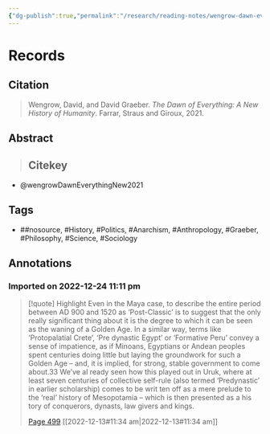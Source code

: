 ```yaml
---
{"dg-publish":true,"permalink":"/research/reading-notes/wengrow-dawn-everything-new2021/","tags":"gardenEntry"}
---
```



# Records
## Citation
> Wengrow, David, and David Graeber. _The Dawn of Everything: A New History of Humanity_. Farrar, Straus and Giroux, 2021.

## Abstract
>## Citekey
- @wengrowDawnEverythingNew2021

## Tags
- ##nosource, #History, #Politics, #Anarchism, #Anthropology, #Graeber, #Philosophy, #Science, #Sociology

## Annotations

### Imported on 2022-12-24 11:11 pm

> [!quote] Highlight
> Even in the Maya case, to describe the entire period between AD 900 and 1520 as ‘Post-Classic’ is to suggest that the only really significant thing about it is the degree to which it can be seen as the waning of a Golden Age. In a similar way, terms like ‘Protopalatial Crete’, ‘Pre dynastic Egypt’ or ‘Formative Peru’ convey a sense of impatience, as if Minoans, Egyptians or Andean peoples spent centuries doing little but laying the groundwork for such a Golden Age – and, it is implied, for strong, stable government to come about.33 We’ve al ready seen how this played out in Uruk, where at least seven centuries of collective self-rule (also termed ‘Predynastic’ in earlier scholarship) comes to be writ ten off as a mere prelude to the ‘real’ history of Mesopotamia – which is then presented as a his tory of conquerors, dynasts, law givers and kings.
>
> [Page 499](zotero://open-pdf/library/items/78NCYK2B?page=499) [[2022-12-13#11:34 am\|2022-12-13#11:34 am]]





